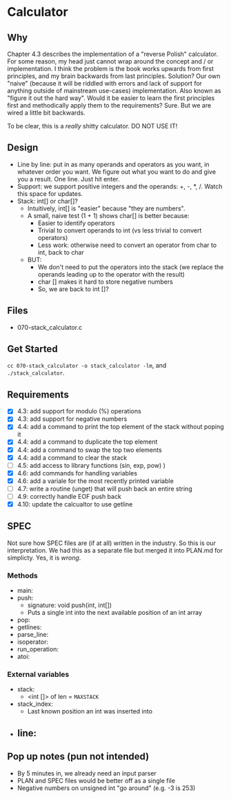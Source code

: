 # Calculator
## Why
Chapter 4.3 describes the implementation of a "reverse Polish" calculator. For some reason, my head just cannot wrap around the concept and / or implementation. I think the problem is the book works upwards from first principles, and my brain backwards from last principles. Solution? Our own "naive" (because it will be riddled with errors and lack of support for anything outside of mainstream use-cases) implementation. Also known as "figure it out the hard way". Would it be easier to learn the first principles first and methodically apply them to the requirements? Sure. But we are wired a little bit backwards.  

To be clear, this is a *really* shitty calculator. DO NOT USE IT!  
  
## Design
- Line by line: put in as many operands and operators as you want, in whatever order you want. We figure out what you want to do and give you a result. One line. Just hit enter.  
- Support: we support positive integers and the operands: +, -, *, /. Watch this space for updates.  
- Stack: int[] or char[]?  
    - Intuitively, int[] is "easier" because "they are numbers".  
    - A small, naive test (1 + 1) shows char[] is better because:  
        - Easier to identify operators  
        - Trivial to convert operands to int (vs less trivial to convert operators)  
        - Less work: otherwise need to convert an operator from char to int, back to char  
    - BUT:  
        - We don't need to put the operators into the stack (we replace the operands leading up to the operator with the result)
        - char [] makes it hard to store negative numbers  
        - So, we are back to int []?  

## Files
- 070-stack_calculator.c  

## Get Started
`cc 070-stack_calculator -o stack_calculator -lm`, and `./stack_calculator`.

## Requirements
- [x] 4.3: add support for modulo (%) operations  
- [x] 4.3: add support for negative numbers  
- [x] 4.4: add a command to print the top element of the stack without poping it  
- [x] 4.4: add a command to duplicate the top element  
- [x] 4.4: add a command to swap the top two elements  
- [x] 4.4: add a command to clear the stack  
- [ ] 4.5: add access to library functions (sin, exp, pow)  )
- [x] 4.6: add commands for handling variables  
- [x] 4.6: add a variale for the most recently printed variable  
- [ ] 4.7: write a routine (unget) that will push back an entire string  
- [ ] 4.9: correctly handle EOF push back  
- [x] 4.10: update the calcualtor to use getline  

## SPEC
Not sure how SPEC files are (if at all) written in the industry. So this is our interpretation. We had this as a separate file but merged it into PLAN.md for simplicty. Yes, it is *wrong*.  

### Methods
- main:  
- push:  
    - signature: void push(int, int[])  
    - Puts a single int into the next available position of an int array
- pop:  
- getlines:  
- parse_line:  
- isoperator:  
- run_operation:  
- atoi:  

### External variables
- stack:  
    - <int []> of len = `MAXSTACK`  
- stack_index:  
    - Last known position an int was inserted into <stack>  
- line:  
    - 

## Pop up notes (pun not intended)
- By 5 minutes in, we already need an input parser  
- PLAN and SPEC files would be better off as a single file  
- Negative numbers on unsigned int "go around" (e.g. -3 is 253)  